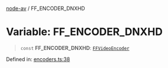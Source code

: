 [node-av](../globals.md) / FF\_ENCODER\_DNXHD

# Variable: FF\_ENCODER\_DNXHD

> `const` **FF\_ENCODER\_DNXHD**: [`FFVideoEncoder`](../type-aliases/FFVideoEncoder.md)

Defined in: [encoders.ts:38](https://github.com/seydx/av/blob/f8631fc881b394300b1479f511d55cf1c370a87f/src/constants/encoders.ts#L38)
